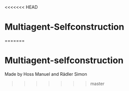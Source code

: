 <<<<<<< HEAD
# Multiagent-Selfconstruction
=======
# Multiagent-selfconstruction

Made by Hoss Manuel and Rädler Simon
>>>>>>> master

